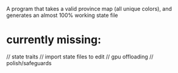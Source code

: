 A program that takes a valid province map (all unique colors), and generates an almost 100% working state file

# currently missing:
 //  state traits
 //  import state files to edit
 //  gpu offloading
 //  polish/safeguards

